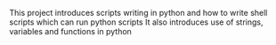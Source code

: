 This project introduces scripts writing in python and how to write shell scripts which can run python scripts
It also introduces use of strings, variables and functions in python
